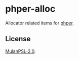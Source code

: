 # phper-alloc

Allocator related items for [phper](https://crates.io/crates/phper).

## License

[MulanPSL-2.0](https://github.com/phper-framework/phper/blob/master/LICENSE).
